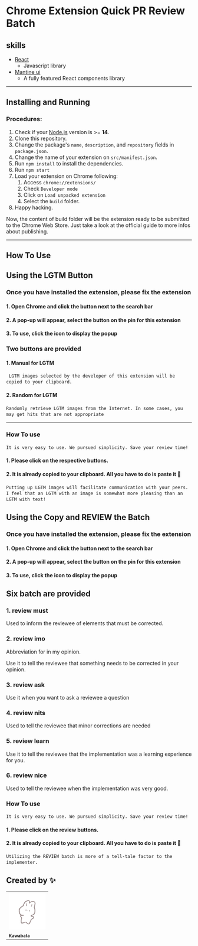 # Chrome Extension Quick PR Review Batch

## skills

- [React](https://beta.reactjs.org/)
    -  Javascript library
- [Mantine ui](https://beta.reactjs.org/)
    -  A fully featured React components library

-------
## Installing and Running

### Procedures:

1. Check if your [Node.js](https://nodejs.org/) version is >= **14**.
2. Clone this repository.
3. Change the package's `name`, `description`, and `repository` fields in `package.json`.
4. Change the name of your extension on `src/manifest.json`.
5. Run `npm install` to install the dependencies.
6. Run `npm start`
7. Load your extension on Chrome following:
    1. Access `chrome://extensions/`
    2. Check `Developer mode`
    3. Click on `Load unpacked extension`
    4. Select the `build` folder.
8. Happy hacking.

Now, the content of build folder will be the extension ready to be submitted to the Chrome Web Store. Just take a look at the official guide to more infos about publishing.

-------

## How To Use

## Using the LGTM Button
### Once you have installed the extension, please fix the extension

#### 1. Open Chrome and click the button next to the search bar

#### 2. A pop-up will appear, select the button on the pin for this extension

#### 3. To use, click the icon to display the popup

### Two buttons are provided

#### 1. Manual for LGTM

     LGTM images selected by the developer of this extension will be copied to your clipboard.

#### 2. Random for LGTM

    Randomly retrieve LGTM images from the Internet. In some cases, you may get hits that are not appropriate

------

### How To use
    It is very easy to use. We pursued simplicity. Save your review time!

#### 1. Please click on the respective buttons.

#### 2. It is already copied to your clipboard. All you have to do is paste it 🎉

````
Putting up LGTM images will facilitate communication with your peers.
I feel that an LGTM with an image is somewhat more pleasing than an LGTM with text!
````

## Using the Copy and REVIEW the Batch

### Once you have installed the extension, please fix the extension

#### 1. Open Chrome and click the button next to the search bar

#### 2. A pop-up will appear, select the button on the pin for this extension

#### 3. To use, click the icon to display the popup

## Six batch are provided

### 1. review must

Used to inform the reviewee of elements that must be corrected.

### 2. review imo

Abbreviation for in my opinion.

Use it to tell the reviewee that something needs to be corrected in your opinion.

### 3. review ask

Use it when you want to ask a reviewee a question

### 4. review nits

Used to tell the reviewee that minor corrections are needed

### 5. review learn

Use it to tell the reviewee that the implementation was a learning experience for you.

### 6. review nice

Used to tell the reviewee when the implementation was very good.

### How To use
    It is very easy to use. We pursued simplicity. Save your review time!

#### 1. Please click on the review buttons.

#### 2. It is already copied to your clipboard. All you have to do is paste it 🎉

````
Utilizing the REVIEW batch is more of a tell-tale factor to the implementer.
````

## Created by ✨

<table>
  <tr>
    <td><a href="https://twitter.com/haru1125632"><img src="https://github.com/kawabata324/PR_Review_Batch/blob/master/src/assets/img/usa.jpg" width="100px;" alt=""/><br /><sub><b>Kawabata</b></sub></a><br />
</table>